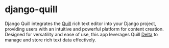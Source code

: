 # django-quill

Django Quill integrates the [Quill](https://quilljs.com/) rich text editor into your Django project, providing users with an intuitive and powerful platform for content creation. Designed for versatility and ease of use, this app leverages Quill [Delta](https://quilljs.com/docs/delta) to manage and store rich text data effectively.
